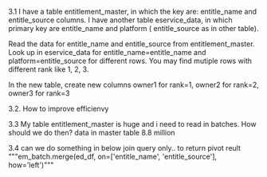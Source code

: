 3.1 I have a table entitlement_master, in which the key are: entitle_name and entitle_source columns.
I have another table eservice_data, in which primary key are entitle_name and platform ( entitle_source as in other table).

Read the data for entitle_name and entitle_source from entitlement_master.
Look up in eservice_data for entitle_name=entitle_name and platform=entitle_source for different rows.
You may find mutiple rows with different rank like 1, 2, 3.

In the new table, create new columns owner1 for rank=1, owner2 for rank=2, owner3 for rank=3 

3.2. How to improve efficienvy

3.3 My table entitlement_master is huge and i need to read in batches. How should we do then?
data in master table 8.8 million

3.4 can we do something in below join query only.. to return pivot reult
"""em_batch.merge(ed_df, on=['entitle_name', 'entitle_source'], how='left')"""